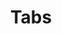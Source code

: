 ---
layout: pattern
categories: [patterns, tabs]
title: Tabs
type: [sub-nav-item]
permalink: /patterns/tabs/
variations: true
overview: Lorem ipsum dolor sit amet, consectetur adipiscing elit, sed do eiusmod tempor incididunt ut labore et dolore magna aliqua. Interdum velit euismod in pellentesque. 
description: |
    
usa-link: "https://designsystem.digital.gov/components/tag/"
specification: |
#spec:
tags:
 - text: DEFAULT
   type: 
### options: if blank, default size tag is applied
yml: |
  
  tags:
  - text: DEFAULT
    type: 
      ### type options: 
        ### big

jekyll: |

  "{% include patterns/tabs/tabs.md %}"
### Paths to view design and code... 
## designimg: can be used to show an image of the design until a coded version can be created. The htmlpath & csspath should be located in the pattens folder. Read more about creating coded components in /docs/creating-patterns 
# designimg: 

htmlpath: patterns/tabs/tabs.md
csspath: patterns/tabs/index.scss
---